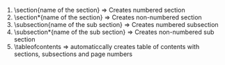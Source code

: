 1. \\section{name of the section} => Creates numbered section
2. \\section*{name of the section} => Creates non-numbered section
3. \\subsection{name of the sub section} => Creates numbered subsection
4. \\subsection*{name of the sub section} => Creates non-numbered sub section
5. \\tableofcontents => automaticcally creates table of contents with sections, subsections and page numbers